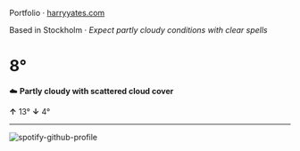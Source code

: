 Portfolio · [harryyates.com](https://harryyates.com)

<!-- WEATHER_START -->
Based in Stockholm · *Expect partly cloudy conditions with clear spells*

# 8°
☁️ **Partly cloudy with scattered cloud cover**

**↑** 13° **↓** 4°

---
<!-- WEATHER_END -->

<p align="left">
  <a>
    <img src="https://spotify-github-profile.kittinanx.com/api/view?uid=bigbello&cover_image=true&theme=natemoo-re&show_offline=true&background_color=121212&interchange=false&bar_color=53b14f&bar_color_cover=false" alt="spotify-github-profile">
  </a>
</p>